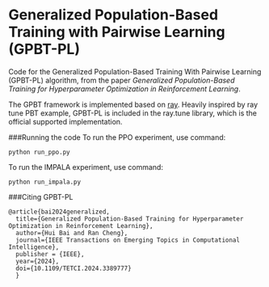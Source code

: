 # Generalized Population-Based Training with Pairwise Learning (GPBT-PL)

Code for the Generalized Population-Based Training With Pairwise Learning (GPBT-PL) algorithm, from the paper *Generalized Population-Based Training for
Hyperparameter Optimization in Reinforcement Learning*.

The GPBT framework is implemented based on [ray](https://docs.ray.io/en/latest/ray-overview/getting-started.html). Heavily inspired by ray tune PBT example, GPBT-PL is included in the ray.tune library, which is the official supported implementation.

###Running the code
To run the PPO experiment, use command:

    python run_ppo.py 

To run the IMPALA experiment, use command:

    python run_impala.py

###Citing GPBT-PL

    @article{bai2024generalized,
      title={Generalized Population-Based Training for Hyperparameter Optimization in Reinforcement Learning}, 
      author={Hui Bai and Ran Cheng},
      journal={IEEE Transactions on Emerging Topics in Computational Intelligence},
      publisher = {IEEE},
      year={2024},
      doi={10.1109/TETCI.2024.3389777}
      }
